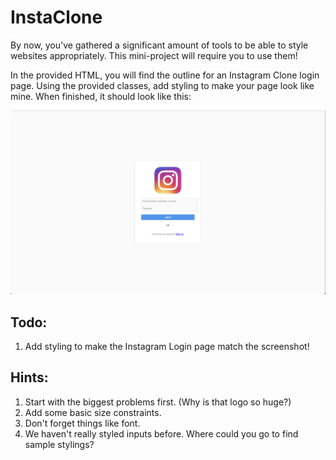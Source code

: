 # InstaClone

By now, you've gathered a significant amount of tools to be able to style websites appropriately. This mini-project will require you to use them!

In the provided HTML, you will find the outline for an Instagram Clone login page. Using the provided classes, add styling to make your page look like mine. When finished, it should look like this:

![InstaClone](./assets/InstagramLogin.png)

## Todo: 

1. Add styling to make the Instagram Login page match the screenshot!

## Hints:

1. Start with the biggest problems first. (Why is that logo so huge?)
2. Add some basic size constraints.
3. Don't forget things like font.
4. We haven't really styled inputs before. Where could you go to find sample stylings?
